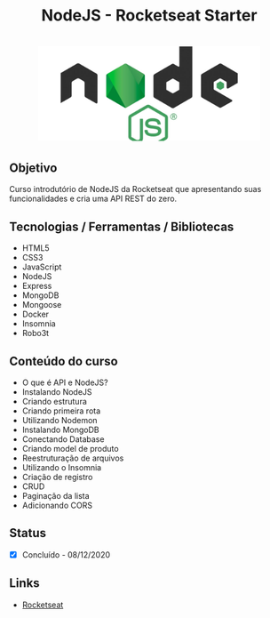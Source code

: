 <h1 align="center">NodeJS - Rocketseat Starter</h1>
<h1 align="center">
  <img alt="nodejs" title="nodejs" src="./app.jpg" width="400px"/>
</h1>

## Objetivo
Curso introdutório de NodeJS da Rocketseat que apresentando suas funcionalidades e cria uma API REST do zero.

## Tecnologias / Ferramentas / Bibliotecas
- HTML5
- CSS3
- JavaScript
- NodeJS
- Express
- MongoDB
- Mongoose
- Docker
- Insomnia
- Robo3t

## Conteúdo do curso
- O que é API e NodeJS?
- Instalando NodeJS
- Criando estrutura
- Criando primeira rota
- Utilizando Nodemon
- Instalando MongoDB
- Conectando Database
- Criando model de produto
- Reestruturação de arquivos
- Utilizando o Insomnia
- Criação de registro
- CRUD
- Paginação da lista
- Adicionando CORS

## Status
- [x] Concluído - 08/12/2020

## Links
- [Rocketseat](https://rocketseat.com.br/)
